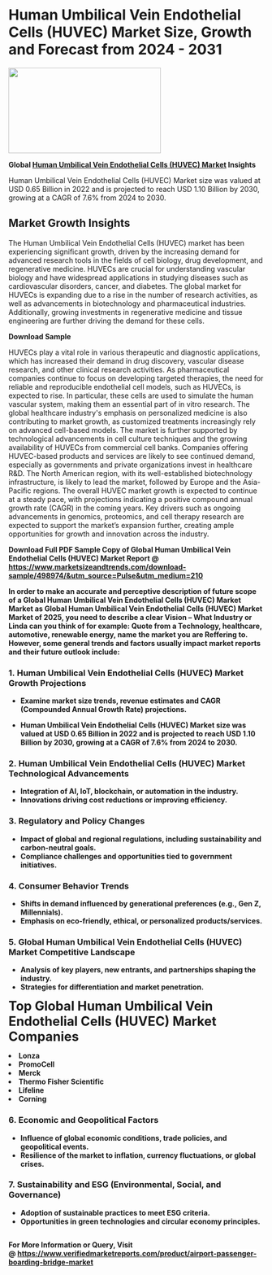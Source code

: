 <H1>Human Umbilical Vein Endothelial Cells (HUVEC) Market Size, Growth and Forecast from 2024 - 2031</H1><img class="aligncenter size-medium wp-image-584254" src="https://thirdeyenews.in/wp-content/uploads/2024/09/Global-Market-Research-300x168.jpeg" alt="" width="300" height="168" /><p><strong>Global&nbsp;<a href="https://www.marketsizeandtrends.com/download-sample/498974/&amp;utm_source=Pulse&amp;utm_medium=210">Human Umbilical Vein Endothelial Cells (HUVEC) Market</a> Insights</strong></p><p>Human Umbilical Vein Endothelial Cells (HUVEC) Market size was valued at USD 0.65 Billion in 2022 and is projected to reach USD 1.10 Billion by 2030, growing at a CAGR of 7.6% from 2024 to 2030.</p><p><h2>Market Growth Insights</h2> <p>The Human Umbilical Vein Endothelial Cells (HUVEC) market has been experiencing significant growth, driven by the increasing demand for advanced research tools in the fields of cell biology, drug development, and regenerative medicine. HUVECs are crucial for understanding vascular biology and have widespread applications in studying diseases such as cardiovascular disorders, cancer, and diabetes. The global market for HUVECs is expanding due to a rise in the number of research activities, as well as advancements in biotechnology and pharmaceutical industries. Additionally, growing investments in regenerative medicine and tissue engineering are further driving the demand for these cells.</p> <p><strong>Download Sample</strong></p> <p>HUVECs play a vital role in various therapeutic and diagnostic applications, which has increased their demand in drug discovery, vascular disease research, and other clinical research activities. As pharmaceutical companies continue to focus on developing targeted therapies, the need for reliable and reproducible endothelial cell models, such as HUVECs, is expected to rise. In particular, these cells are used to simulate the human vascular system, making them an essential part of in vitro research. The global healthcare industry's emphasis on personalized medicine is also contributing to market growth, as customized treatments increasingly rely on advanced cell-based models. The market is further supported by technological advancements in cell culture techniques and the growing availability of HUVECs from commercial cell banks. Companies offering HUVEC-based products and services are likely to see continued demand, especially as governments and private organizations invest in healthcare R&D. The North American region, with its well-established biotechnology infrastructure, is likely to lead the market, followed by Europe and the Asia-Pacific regions. The overall HUVEC market growth is expected to continue at a steady pace, with projections indicating a positive compound annual growth rate (CAGR) in the coming years. Key drivers such as ongoing advancements in genomics, proteomics, and cell therapy research are expected to support the market’s expansion further, creating ample opportunities for growth and innovation across the industry.</p> <p><strong></p><p><span class=""><strong>Download Full PDF Sample Copy of Global Human Umbilical Vein Endothelial Cells (HUVEC) Market Report</strong> @ <a href="https://www.marketsizeandtrends.com/download-sample/498974/&amp;utm_source=Pulse&amp;utm_medium=210" target="_blank">https://www.marketsizeandtrends.com/download-sample/498974/&amp;utm_source=Pulse&amp;utm_medium=210</a></span></p><p>In order to make an accurate and perceptive description of future scope of a Global&nbsp;Human Umbilical Vein Endothelial Cells (HUVEC) Market Market as Global&nbsp;Human Umbilical Vein Endothelial Cells (HUVEC) Market Market of 2025, you need to describe a clear Vision &ndash; What Industry or Linda can you think of for example: Quote from a Technology, healthcare, automotive, renewable energy, name the market you are Reffering to. However, some general trends and factors usually impact market reports and their future outlook include:</p><h3>1.&nbsp;<strong>Human Umbilical Vein Endothelial Cells (HUVEC) Market Growth Projections</strong></h3><ul><li>Examine market size trends, revenue estimates and CAGR (Compounded Annual Growth Rate) projections.</li><li><p>Human Umbilical Vein Endothelial Cells (HUVEC) Market size was valued at USD 0.65 Billion in 2022 and is projected to reach USD 1.10 Billion by 2030, growing at a CAGR of 7.6% from 2024 to 2030.</p></li></ul><h3>2.&nbsp;<strong>Human Umbilical Vein Endothelial Cells (HUVEC) Market Technological Advancements</strong></h3><ul><li>Integration of AI, IoT, blockchain, or automation in the industry.</li><li>Innovations driving cost reductions or improving efficiency.</li></ul><h3>3.&nbsp;<strong>Regulatory and Policy Changes</strong></h3><ul><li>Impact of global and regional regulations, including sustainability and carbon-neutral goals.</li><li>Compliance challenges and opportunities tied to government initiatives.</li></ul><h3>4.&nbsp;<strong>Consumer Behavior Trends</strong></h3><ul><li>Shifts in demand influenced by generational preferences (e.g., Gen Z, Millennials).</li><li>Emphasis on eco-friendly, ethical, or personalized products/services.</li></ul><h3>5.&nbsp;<strong>Global Human Umbilical Vein Endothelial Cells (HUVEC) Market Competitive Landscape</strong></h3><ul><li>Analysis of key players, new entrants, and partnerships shaping the industry.</li><li>Strategies for differentiation and market penetration.</li></ul><p data-pm-slice="1 1 []"><span style="color: inherit; font-family: inherit; font-size: 25px;">Top Global Human Umbilical Vein Endothelial Cells (HUVEC) Market Companies</span></p><div class="" data-test-id=""><p><li>Lonza</li><li> PromoCell</li><li> Merck</li><li> Thermo Fisher Scientific</li><li> Lifeline</li><li> Corning</li></p></div><h3>6.&nbsp;<strong>Economic and Geopolitical Factors</strong></h3><ul><li>Influence of global economic conditions, trade policies, and geopolitical events.</li><li>Resilience of the market to inflation, currency fluctuations, or global crises.</li></ul><h3>7.&nbsp;<strong>Sustainability and ESG (Environmental, Social, and Governance)</strong></h3><ul><li>Adoption of sustainable practices to meet ESG criteria.</li><li>Opportunities in green technologies and circular economy principles.</li></ul><h2><strong style="font-size: 14px;">For More Information or Query, Visit @&nbsp;</strong><a style="background-color: #ffffff; font-size: 14px;" href="https://www.marketsizeandtrends.com/report/human-umbilical-vein-endothelial-cells-huvec-market/" target="_blank">https://www.verifiedmarketreports.com/product/airport-passenger-boarding-bridge-market</a></h2>
